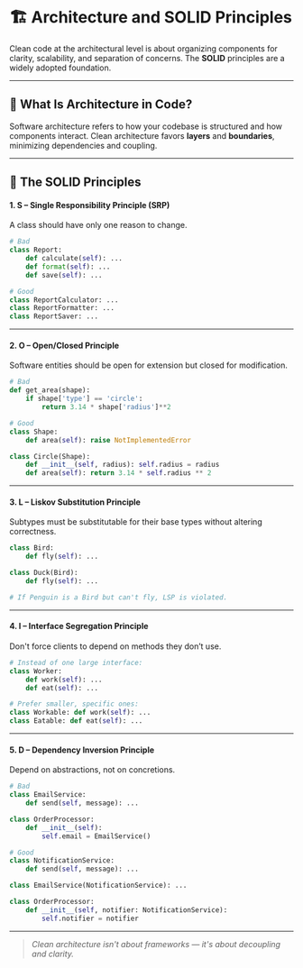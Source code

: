 # 🏗️ Architecture and SOLID Principles

Clean code at the architectural level is about organizing components for clarity, scalability, and separation of concerns. The **SOLID** principles are a widely adopted foundation.

---

## 🧱 What Is Architecture in Code?

Software architecture refers to how your codebase is structured and how components interact. Clean architecture favors **layers** and **boundaries**, minimizing dependencies and coupling.

---

## 🧭 The SOLID Principles

#### 1. S – Single Responsibility Principle (SRP)
A class should have only one reason to change.

```python
# Bad
class Report:
    def calculate(self): ...
    def format(self): ...
    def save(self): ...

# Good
class ReportCalculator: ...
class ReportFormatter: ...
class ReportSaver: ...
```

---

#### 2. O – Open/Closed Principle

Software entities should be open for extension but closed for modification.

```python
# Bad
def get_area(shape):
    if shape['type'] == 'circle':
        return 3.14 * shape['radius']**2

# Good
class Shape:
    def area(self): raise NotImplementedError

class Circle(Shape):
    def __init__(self, radius): self.radius = radius
    def area(self): return 3.14 * self.radius ** 2
```

---

#### 3. L – Liskov Substitution Principle

Subtypes must be substitutable for their base types without altering correctness.

```python
class Bird:
    def fly(self): ...

class Duck(Bird):
    def fly(self): ...

# If Penguin is a Bird but can't fly, LSP is violated.
```

---

#### 4. I – Interface Segregation Principle

Don't force clients to depend on methods they don’t use.

```python
# Instead of one large interface:
class Worker:
    def work(self): ...
    def eat(self): ...

# Prefer smaller, specific ones:
class Workable: def work(self): ...
class Eatable: def eat(self): ...
```

---

#### 5. D – Dependency Inversion Principle

Depend on abstractions, not on concretions.

```python
# Bad
class EmailService:
    def send(self, message): ...

class OrderProcessor:
    def __init__(self):
        self.email = EmailService()

# Good
class NotificationService:
    def send(self, message): ...

class EmailService(NotificationService): ...

class OrderProcessor:
    def __init__(self, notifier: NotificationService):
        self.notifier = notifier
```

---

> *Clean architecture isn't about frameworks — it's about decoupling and clarity.*


